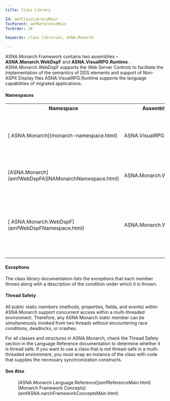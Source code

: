 ```yaml
---
title: Class Library

Id: amfClassLibraryMain
TocParent: amfReferenceMain
TocOrder: 20

keywords: class libraries, ASNA.Monarch

---
```


ASNA.Monarch Framework contains two assemblies &#8211; **ASNA.Monarch.WebDspF** and **ASNA.VisualRPG.Runtime** . ASNA.Monarch.WebDspF supports the Web Server Controls to facilitate the implementation of the semantics of DDS elements and support of Non-ASPX Display files ASNA.VisualRPG.Runtime supports the language capabilities of migrated applications.

#### Namespaces
<table class="mytable" cellspacing="0" cellpadding="4" width="90%">          <colgroup>
            <col width="25%" />
            <col width="25%" />
            <col width="50%" />
          </colgroup>
          <tr>
            <th>Namespace</th>
            <th>Assembly</th>
            <th>Description</th>
          </tr>
          <tr>
            <td>
              [
              ASNA.Monarch](monarch-namespace.html)
            </td>
            <td>ASNA.VisualRPG.Runtime</td>
            <td>This namespace provides the
            primary support for migrated applications.</td>
          </tr>
          <tr>
            <td>[ASNA.Monarch](amfWebDspFASNAMonarchNamespace.html)
            </td>
            <td>ASNA.Monarch.WebDspF</td>
            <td>The namespace supports
            Non-ASPX Display files.</td>
          </tr>
          <tr>
            <td>
              [
              ASNA.Monarch.WebDspF](amfWebDspFNamespace.html)
            </td>
            <td>ASNA.Monarch.WebDspF</td>
            <td>This
            namespace contains the classes that make up
            the Web Server Controls in support of DDS
            elements.</td>
          </tr>
</table>

#### Exceptions
The class library documentation lists the exceptions that each member throws along with a description of the condition under which it is thrown.

#### Thread Safety
All public static members (methods, properties, fields, and events) within ASNA.Monarch support concurrent access within a multi-threaded environment. Therefore, any ASNA Monarch static member can be simultaneously invoked from two threads without encountering race conditions, deadlocks, or crashes.

For all classes and structures in ASNA.Monarch, check the Thread Safety section in the Language Reference documentation to determine whether it is thread safe. If you want to use a class that is not thread-safe in a multi-threaded environment, you must wrap an instance of the class with code that supplies the necessary synchronization constructs.

#### See Also
<dl>
      <dd>[ASNA.Monarch Language Reference](amfReferenceMain.html)</dd>
        <dd>[Monarch Framework Concepts](amfASNA.narchFrameworkConceptsMain.html)</dd>
</dl>

